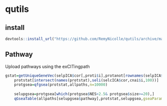# qutils

## install
```R
devtools::install_url("https://github.com/RemyNicolle/qutils/archive/master.tar.gz")
```

## Pathway

Upload pathways using the exCITingpath

```R
gstat=getUniqueGeneVec(selpICA$cor[,proti$i],protanot[rownames(selpICA$cor),"GENE"],abs(selpICA$cor[,proti$i])))
	protstat[intersect(names(protstat),seli(selcICA$cor,cnai$i,100))]
	protgsea=qfgsea(protstat,allpaths,n=10000)
	
	selupgsea=protgsea[which(protgsea$NES>2.5& protgsea$size>=20),]
	qGseaTable(allpaths[selupgsea$pathway],protstat,selupgsea,gseaParam=0.8,colwidths=c(10,2,1,1,1))
```
